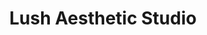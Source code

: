 ---
title: "Lush Aesthetic Studio"
url: /london-borough-of-islington/lush-aesthetic-studio/
shop: beauty
---